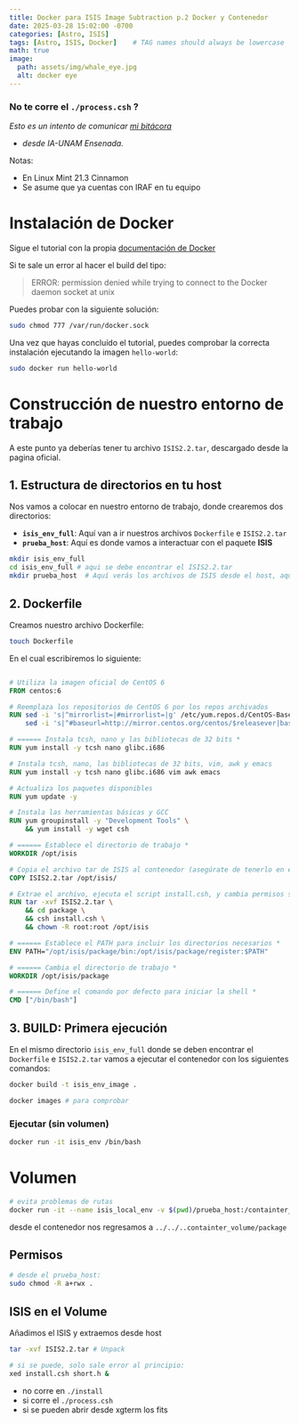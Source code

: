 ```yaml
---
title: Docker para ISIS Image Subtraction p.2 Docker y Contenedor
date: 2025-03-28 15:02:00 -0700
categories: [Astro, ISIS]
tags: [Astro, ISIS, Docker]    # TAG names should always be lowercase
math: true
image:
  path: assets/img/whale_eye.jpg
  alt: docker eye
---
```


### No te corre el `./process.csh` ?

*Esto es un intento de comunicar [mi bitácora](https://veiled-foxtail-58f.notion.site/ISIS-docker-10747b4dc47e809c835ff61c5a42b4bf)*
* _desde IA-UNAM Ensenada._

Notas: 
* En Linux Mint 21.3 Cinnamon
* Se asume que ya cuentas con IRAF en tu equipo

# Instalación de Docker
Sigue el tutorial con la propia [documentación de Docker](https://docs.docker.com/engine/install/)

Si te sale un error al hacer el build del tipo: 

> ERROR: permission denied while trying to connect to the Docker daemon socket at unix

Puedes probar con la siguiente solución: 

```bash
sudo chmod 777 /var/run/docker.sock
```

Una vez que hayas concluído el tutorial, puedes comprobar la correcta instalación ejecutando la imagen `hello-world`: 

```bash
sudo docker run hello-world
```

# Construcción de nuestro entorno de trabajo

A este punto ya deberías tener tu archivo `ISIS2.2.tar`, descargado desde la pagina oficial. 

## 1. Estructura de directorios en tu host

Nos vamos a colocar en nuestro entorno de trabajo, donde crearemos dos directorios: 

* **`isis_env_full`**: Aquí van a ir nuestros archivos `Dockerfile` e `ISIS2.2.tar`
* **`prueba_host`**: Aquí es donde vamos a interactuar con el paquete **ISIS**

```bash
mkdir isis_env_full
cd isis_env_full # aqui se debe encontrar el ISIS2.2.tar
mkdir prueba_host  # Aquí verás los archivos de ISIS desde el host, aqui tambien va un  ISIS2.2.tar?
```

## 2. Dockerfile
Creamos nuestro archivo Dockerfile: 
```bash
touch Dockerfile
```

En el cual escribiremos lo siguiente: 
```dockerfile

# Utiliza la imagen oficial de CentOS 6
FROM centos:6

# Reemplaza los repositorios de CentOS 6 por los repos archivados
RUN sed -i 's|^mirrorlist=|#mirrorlist=|g' /etc/yum.repos.d/CentOS-Base.repo && \
    sed -i 's|^#baseurl=http://mirror.centos.org/centos/$releasever|baseurl=http://vault.centos.org/6.10|g' /etc/yum.repos.d/CentOS-Base.repo

# ====== Instala tcsh, nano y las bibliotecas de 32 bits *
RUN yum install -y tcsh nano glibc.i686

# Instala tcsh, nano, las bibliotecas de 32 bits, vim, awk y emacs
RUN yum install -y tcsh nano glibc.i686 vim awk emacs

# Actualiza los paquetes disponibles
RUN yum update -y

# Instala las herramientas básicas y GCC
RUN yum groupinstall -y "Development Tools" \
    && yum install -y wget csh

# ====== Establece el directorio de trabajo *
WORKDIR /opt/isis

# Copia el archivo tar de ISIS al contenedor (asegúrate de tenerlo en el mismo directorio que tu Dockerfile)
COPY ISIS2.2.tar /opt/isis/

# Extrae el archivo, ejecuta el script install.csh, y cambia permisos si es necesario
RUN tar -xvf ISIS2.2.tar \
    && cd package \
    && csh install.csh \
    && chown -R root:root /opt/isis

# ====== Establece el PATH para incluir los directorios necesarios *
ENV PATH="/opt/isis/package/bin:/opt/isis/package/register:$PATH"

# ====== Cambia el directorio de trabajo *
WORKDIR /opt/isis/package

# ====== Define el comando por defecto para iniciar la shell *
CMD ["/bin/bash"]

```

## 3. BUILD: Primera ejecución

En el mismo directorio `isis_env_full` donde se deben encontrar el `Dockerfile` e `ISIS2.2.tar` vamos a ejecutar el contenedor con los siguientes comandos: 

```bash
docker build -t isis_env_image . 

docker images # para comprobar
```

### Ejecutar (sin volumen)
```bash
docker run -it isis_env /bin/bash
```

# Volumen
```bash
# evita problemas de rutas
docker run -it --name isis_local_env -v $(pwd)/prueba_host:/containter_volume isis_env_image /bin/bash
```
desde el contenedor nos regresamos a `../../..containter_volume/package`

## Permisos
```bash
# desde el prueba_host:
sudo chmod -R a+rwx .
```
## ISIS en el Volume
Añadimos el ISIS y extraemos desde host 
```bash
tar -xvf ISIS2.2.tar # Unpack

# si se puede, solo sale error al principio: 
xed install.csh short.h & 
```
- no corre en `./install`
- si corre el `./process.csh`
- si se pueden abrir desde xgterm los fits





